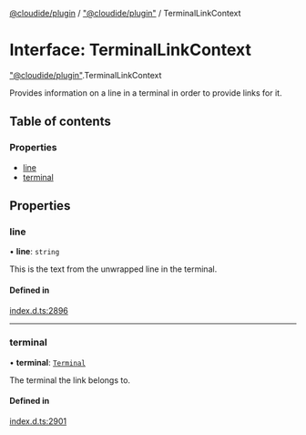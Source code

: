 [@cloudide/plugin](../README.md) / ["@cloudide/plugin"](../modules/_cloudide_plugin_.md) / TerminalLinkContext

# Interface: TerminalLinkContext

["@cloudide/plugin"](../modules/_cloudide_plugin_.md).TerminalLinkContext

Provides information on a line in a terminal in order to provide links for it.

## Table of contents

### Properties

- [line](cloudide_plugin_.TerminalLinkContext.md#line)
- [terminal](cloudide_plugin_.TerminalLinkContext.md#terminal)

## Properties

### line

• **line**: `string`

This is the text from the unwrapped line in the terminal.

#### Defined in

[index.d.ts:2896](https://github.com/shuyaqian/cloudide-plugin-api/blob/26b31b9/index.d.ts#L2896)

___

### terminal

• **terminal**: [`Terminal`](cloudide_plugin_.Terminal.md)

The terminal the link belongs to.

#### Defined in

[index.d.ts:2901](https://github.com/shuyaqian/cloudide-plugin-api/blob/26b31b9/index.d.ts#L2901)
